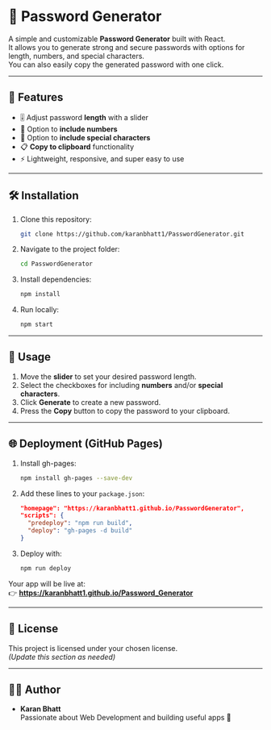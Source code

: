 # 🔑 Password Generator

A simple and customizable **Password Generator** built with React.  
It allows you to generate strong and secure passwords with options for length, numbers, and special characters.  
You can also easily copy the generated password with one click.

---

## 🚀 Features
- 🎚️ Adjust password **length** with a slider
- 🔢 Option to **include numbers**
- 🔡 Option to **include special characters**
- 📋 **Copy to clipboard** functionality
- ⚡ Lightweight, responsive, and super easy to use

---

## 🛠️ Installation

1. Clone this repository:
   ```bash
   git clone https://github.com/karanbhatt1/PasswordGenerator.git
   ```
2. Navigate to the project folder:
   ```bash
   cd PasswordGenerator
   ```
3. Install dependencies:
   ```bash
   npm install
   ```
4. Run locally:
   ```bash
   npm start
   ```

---

## 📖 Usage
1. Move the **slider** to set your desired password length.  
2. Select the checkboxes for including **numbers** and/or **special characters**.  
3. Click **Generate** to create a new password.  
4. Press the **Copy** button to copy the password to your clipboard.

---

## 🌐 Deployment (GitHub Pages)

1. Install gh-pages:
   ```bash
   npm install gh-pages --save-dev
   ```
2. Add these lines to your `package.json`:
   ```json
   "homepage": "https://karanbhatt1.github.io/PasswordGenerator",
   "scripts": {
     "predeploy": "npm run build",
     "deploy": "gh-pages -d build"
   }
   ```
3. Deploy with:
   ```bash
   npm run deploy
   ```

Your app will be live at:  
👉 **https://karanbhatt1.github.io/Password_Generator**

---

## 📜 License
This project is licensed under your chosen license.  
*(Update this section as needed)*

---

## 👨‍💻 Author
- **Karan Bhatt**  
  Passionate about Web Development and building useful apps 🚀
